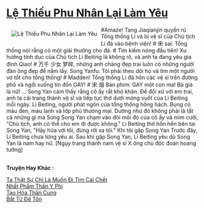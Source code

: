 <a href="https://truyentiki.com/le-thieu-phu-nhan-lai-lam-yeu.31670/" title="Lệ Thiếu Phu Nhân Lại Làm Yêu"><h1>Lệ Thiếu Phu Nhân Lại Làm Yêu</h1></a><div style="display:table"><img align="right" style="float: left; padding: 10px;" src="https://truyentiki.com/a/img/str/src/31670.jpg" alt="Lệ Thiếu Phu Nhân Lại Làm Yêu">#Amaze! Tang Jiaqianjin quyến rũ Tổng thống Li và bị vệ sĩ của Chủ tịch Li đá vào bệnh viện! # 宋 sai: Tổng thống nói rằng có một giải thưởng cho đá. # Tìm kiếm nóng đầu tiên! Xu hướng tính dục của Chủ tịch Li Beiting là không rõ, và anh ta đang yêu gia đình Qiao! # 万千 少女 梦碎, những anh chàng đẹp trai luôn có những người đàn ông đẹp để nắm lấy. Song Yanfu: Tôi phải theo dõi họ và tìm một người vợ tốt cho tổng thống! # Madden! Tổng thống Li đã hôn các vệ sĩ trên đường phố và ngồi xuống tin đồn GAY! # 宋 烟 Bàn phím: GAY một con ma! Bà già là nữ! ... Song Yan cảm thấy rằng cô ấy rất khó khăn. Để đối xử với em trai, anh ta cải trang thành vệ sĩ và tiếp tục thở dưới móng vuốt của Li Beiting mỗi ngày. Li Beiting, người phát ngôn của tổng thống hống hách. Bụng có màu đen, máu lạnh và lớp phủ thương mại. Dường như đó không phải là tất cả những gì mà Song Song Yan chạm vào đôi môi đỏ của cô ấy và mỉm cười, "Chủ tịch, anh có thể cho em đi được không." Li Beiting thở hổn hển bên tai Song Yan, "Hãy hứa với tôi, đừng rời xa tôi." Khi tôi gặp Song Yan Trước đây, Li Beiting chưa từng yêu ai. Sau khi gặp Song Yan, Li Beiting yêu dù Song Yan là nam hay nữ. [Ngụy trang thành nam vệ sĩ X ông chủ độc đoán hoang tưởng]</div><p><br><b>Truyện Hay Khác :</b></p><a href="https://truyentiki.com/ta-that-su-chi-la-muon-di-tim-cai-chet.31669/" alt="Ta Thật Sự Chỉ Là Muốn Đi Tìm Cái Chết">Ta Thật Sự Chỉ Là Muốn Đi Tìm Cái Chết</a><br/><a href="https://github.com/nownovels/truyenhay/tree/master/truyenhay/30376/README.md" alt="Nhất Phẩm Thần Y Phi">Nhất Phẩm Thần Y Phi</a><br/><a href="https://dichwiki.blogspot.com/2020/06/tao-hoa-than-cung.html" alt="Tạo Hóa Thần Cung">Tạo Hóa Thần Cung</a><br/><a href="https://github.com/nownovels/top500/tree/master/truyenhay/33515/" alt="Bất Tử Đế Tôn">Bất Tử Đế Tôn</a><br/>